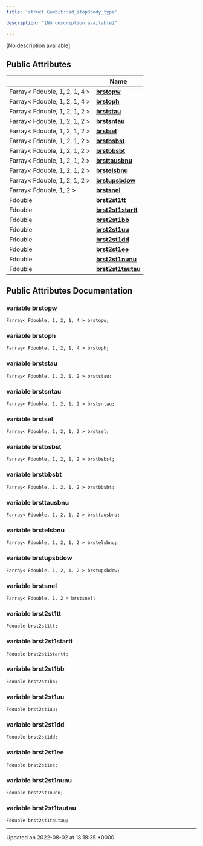 ```yaml
---
title: 'struct Gambit::sd_stop3body_type'

description: "[No description available]"

---
```









[No description available]

## Public Attributes

|                | Name           |
| -------------- | -------------- |
| Farray< Fdouble, 1, 2, 1, 4 > | **[brstopw](/documentation/code/main/classes/structgambit_1_1sd__stop3body__type/#variable-brstopw)**  |
| Farray< Fdouble, 1, 2, 1, 4 > | **[brstoph](/documentation/code/main/classes/structgambit_1_1sd__stop3body__type/#variable-brstoph)**  |
| Farray< Fdouble, 1, 2, 1, 2 > | **[brststau](/documentation/code/main/classes/structgambit_1_1sd__stop3body__type/#variable-brststau)**  |
| Farray< Fdouble, 1, 2, 1, 2 > | **[brstsntau](/documentation/code/main/classes/structgambit_1_1sd__stop3body__type/#variable-brstsntau)**  |
| Farray< Fdouble, 1, 2, 1, 2 > | **[brstsel](/documentation/code/main/classes/structgambit_1_1sd__stop3body__type/#variable-brstsel)**  |
| Farray< Fdouble, 1, 2, 1, 2 > | **[brstbsbst](/documentation/code/main/classes/structgambit_1_1sd__stop3body__type/#variable-brstbsbst)**  |
| Farray< Fdouble, 1, 2, 1, 2 > | **[brstbbsbt](/documentation/code/main/classes/structgambit_1_1sd__stop3body__type/#variable-brstbbsbt)**  |
| Farray< Fdouble, 1, 2, 1, 2 > | **[brsttausbnu](/documentation/code/main/classes/structgambit_1_1sd__stop3body__type/#variable-brsttausbnu)**  |
| Farray< Fdouble, 1, 2, 1, 2 > | **[brstelsbnu](/documentation/code/main/classes/structgambit_1_1sd__stop3body__type/#variable-brstelsbnu)**  |
| Farray< Fdouble, 1, 2, 1, 2 > | **[brstupsbdow](/documentation/code/main/classes/structgambit_1_1sd__stop3body__type/#variable-brstupsbdow)**  |
| Farray< Fdouble, 1, 2 > | **[brstsnel](/documentation/code/main/classes/structgambit_1_1sd__stop3body__type/#variable-brstsnel)**  |
| Fdouble | **[brst2st1tt](/documentation/code/main/classes/structgambit_1_1sd__stop3body__type/#variable-brst2st1tt)**  |
| Fdouble | **[brst2st1startt](/documentation/code/main/classes/structgambit_1_1sd__stop3body__type/#variable-brst2st1startt)**  |
| Fdouble | **[brst2st1bb](/documentation/code/main/classes/structgambit_1_1sd__stop3body__type/#variable-brst2st1bb)**  |
| Fdouble | **[brst2st1uu](/documentation/code/main/classes/structgambit_1_1sd__stop3body__type/#variable-brst2st1uu)**  |
| Fdouble | **[brst2st1dd](/documentation/code/main/classes/structgambit_1_1sd__stop3body__type/#variable-brst2st1dd)**  |
| Fdouble | **[brst2st1ee](/documentation/code/main/classes/structgambit_1_1sd__stop3body__type/#variable-brst2st1ee)**  |
| Fdouble | **[brst2st1nunu](/documentation/code/main/classes/structgambit_1_1sd__stop3body__type/#variable-brst2st1nunu)**  |
| Fdouble | **[brst2st1tautau](/documentation/code/main/classes/structgambit_1_1sd__stop3body__type/#variable-brst2st1tautau)**  |

## Public Attributes Documentation

### variable brstopw

```
Farray< Fdouble, 1, 2, 1, 4 > brstopw;
```


### variable brstoph

```
Farray< Fdouble, 1, 2, 1, 4 > brstoph;
```


### variable brststau

```
Farray< Fdouble, 1, 2, 1, 2 > brststau;
```


### variable brstsntau

```
Farray< Fdouble, 1, 2, 1, 2 > brstsntau;
```


### variable brstsel

```
Farray< Fdouble, 1, 2, 1, 2 > brstsel;
```


### variable brstbsbst

```
Farray< Fdouble, 1, 2, 1, 2 > brstbsbst;
```


### variable brstbbsbt

```
Farray< Fdouble, 1, 2, 1, 2 > brstbbsbt;
```


### variable brsttausbnu

```
Farray< Fdouble, 1, 2, 1, 2 > brsttausbnu;
```


### variable brstelsbnu

```
Farray< Fdouble, 1, 2, 1, 2 > brstelsbnu;
```


### variable brstupsbdow

```
Farray< Fdouble, 1, 2, 1, 2 > brstupsbdow;
```


### variable brstsnel

```
Farray< Fdouble, 1, 2 > brstsnel;
```


### variable brst2st1tt

```
Fdouble brst2st1tt;
```


### variable brst2st1startt

```
Fdouble brst2st1startt;
```


### variable brst2st1bb

```
Fdouble brst2st1bb;
```


### variable brst2st1uu

```
Fdouble brst2st1uu;
```


### variable brst2st1dd

```
Fdouble brst2st1dd;
```


### variable brst2st1ee

```
Fdouble brst2st1ee;
```


### variable brst2st1nunu

```
Fdouble brst2st1nunu;
```


### variable brst2st1tautau

```
Fdouble brst2st1tautau;
```


-------------------------------

Updated on 2022-08-02 at 18:18:35 +0000